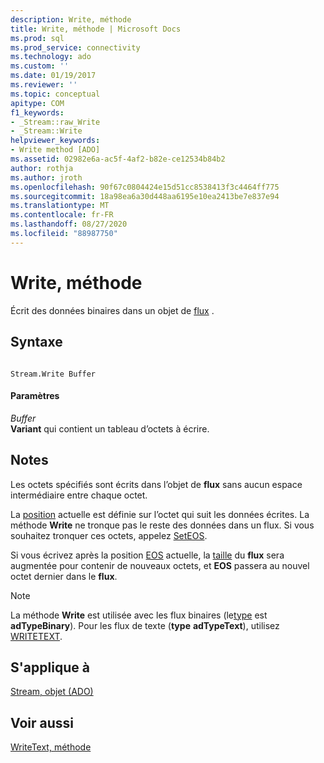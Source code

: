 ```yaml
---
description: Write, méthode
title: Write, méthode | Microsoft Docs
ms.prod: sql
ms.prod_service: connectivity
ms.technology: ado
ms.custom: ''
ms.date: 01/19/2017
ms.reviewer: ''
ms.topic: conceptual
apitype: COM
f1_keywords:
- _Stream::raw_Write
- _Stream::Write
helpviewer_keywords:
- Write method [ADO]
ms.assetid: 02982e6a-ac5f-4af2-b82e-ce12534b84b2
author: rothja
ms.author: jroth
ms.openlocfilehash: 90f67c0804424e15d51cc8538413f3c4464ff775
ms.sourcegitcommit: 18a98ea6a30d448aa6195e10ea2413be7e837e94
ms.translationtype: MT
ms.contentlocale: fr-FR
ms.lasthandoff: 08/27/2020
ms.locfileid: "88987750"
---
```

# <a name="write-method"></a>Write, méthode
Écrit des données binaires dans un objet de [flux](./stream-object-ado.md) .  
  
## <a name="syntax"></a>Syntaxe  
  
```  
  
Stream.Write Buffer  
```  
  
#### <a name="parameters"></a>Paramètres  
 *Buffer*  
 **Variant** qui contient un tableau d’octets à écrire.  
  
## <a name="remarks"></a>Notes  
 Les octets spécifiés sont écrits dans l’objet de **flux** sans aucun espace intermédiaire entre chaque octet.  
  
 La [position](./position-property-ado.md) actuelle est définie sur l’octet qui suit les données écrites. La méthode **Write** ne tronque pas le reste des données dans un flux. Si vous souhaitez tronquer ces octets, appelez [SetEOS](./seteos-method.md).  
  
 Si vous écrivez après la position [EOS](./eos-property.md) actuelle, la [taille](./size-property-ado-stream.md) du **flux** sera augmentée pour contenir de nouveaux octets, et **EOS** passera au nouvel octet dernier dans le **flux**.  
  
> [!NOTE]
>  La méthode **Write** est utilisée avec les flux binaires (le[type](./type-property-ado-stream.md) est **adTypeBinary**). Pour les flux de texte (**type** **adTypeText**), utilisez [WRITETEXT](./writetext-method.md).  
  
## <a name="applies-to"></a>S'applique à  
 [Stream, objet (ADO)](./stream-object-ado.md)  
  
## <a name="see-also"></a>Voir aussi  
 [WriteText, méthode](./writetext-method.md)